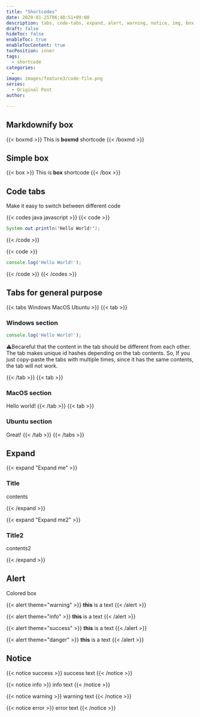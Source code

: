 ```yaml
---
title: "Shortcodes"
date: 2020-01-25T06:40:51+09:00
description: tabs, code-tabs, expand, alert, warning, notice, img, box
draft: false
hideToc: false
enableToc: true
enableTocContent: true
tocPosition: inner
tags:
  - shortcode
categories:
  -
image: images/feature3/code-file.png
series:
  - Original Post
author: 

---
```


## Markdownify box

{{< boxmd >}}
This is **boxmd** shortcode
{{< /boxmd >}}

## Simple box

{{< box >}}
This is **box** shortcode
{{< /box >}}

## Code tabs

Make it easy to switch between different code

{{< codes java javascript >}}
  {{< code >}}

  ```java
  System.out.println('Hello World!');
  ```

  {{< /code >}}

  {{< code >}}

  ```javascript
  console.log('Hello World!');
  ```

  {{< /code >}}
{{< /codes >}}

## Tabs for general purpose

{{< tabs Windows MacOS Ubuntu >}}
  {{< tab >}}

  ### Windows section

  ```javascript
  console.log('Hello World!');
  ```

  ⚠️Becareful that the content in the tab should be different from each other. The tab makes unique id hashes depending on the tab contents. So, If you just copy-paste the tabs with multiple times, since it has the same contents, the tab will not work.

  {{< /tab >}}
  {{< tab >}}

  ### MacOS section

  Hello world!
  {{< /tab >}}
  {{< tab >}}

  ### Ubuntu section

  Great!
  {{< /tab >}}
{{< /tabs >}}

## Expand

{{< expand "Expand me" >}}

### Title

contents

{{< /expand >}}

{{< expand "Expand me2" >}}

### Title2

contents2

{{< /expand >}}

## Alert

Colored box

{{< alert theme="warning" >}}
**this** is a text
{{< /alert >}}

{{< alert theme="info" >}}
**this** is a text
{{< /alert >}}

{{< alert theme="success" >}}
**this** is a text
{{< /alert >}}

{{< alert theme="danger" >}}
**this** is a text
{{< /alert >}}

## Notice

{{< notice success >}}
success text
{{< /notice >}}

{{< notice info >}}
info text
{{< /notice >}}

{{< notice warning >}}
warning text
{{< /notice >}}

{{< notice error >}}
error text
{{< /notice >}}
